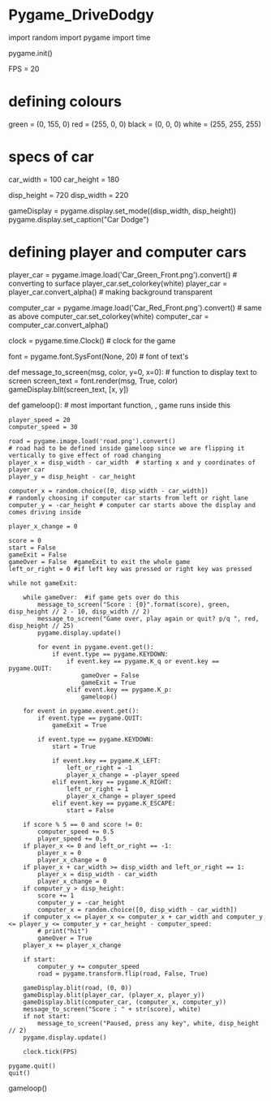 # Pygame_DriveDodgy
import random
import pygame
import time

pygame.init()

FPS = 20
# defining colours
green = (0, 155, 0)
red = (255, 0, 0)
black = (0, 0, 0)
white = (255, 255, 255)
# specs of car
car_width = 100
car_height = 180

disp_height = 720
disp_width = 220

gameDisplay = pygame.display.set_mode((disp_width, disp_height))
pygame.display.set_caption("Car Dodge")
# defining player and computer cars
player_car = pygame.image.load('Car_Green_Front.png').convert()  # converting to surface
player_car.set_colorkey(white)
player_car = player_car.convert_alpha()  # making background transparent

computer_car = pygame.image.load('Car_Red_Front.png').convert()  # same as above
computer_car.set_colorkey(white)
computer_car = computer_car.convert_alpha()

clock = pygame.time.Clock()  # clock for the game

font = pygame.font.SysFont(None, 20)  # font of text's


def message_to_screen(msg, color, y=0, x=0):  # function to display text to screen
    screen_text = font.render(msg, True, color)
    gameDisplay.blit(screen_text, [x, y])


def gameloop():  # most important function, , game runs inside this

    player_speed = 20
    computer_speed = 30

    road = pygame.image.load('road.png').convert()
    # road had to be defined inside gameloop since we are flipping it vertically to give effect of road changing
    player_x = disp_width - car_width  # starting x and y coordinates of player car
    player_y = disp_height - car_height

    computer_x = random.choice([0, disp_width - car_width])
    # randomly choosing if computer car starts from left or right lane
    computer_y = -car_height # computer car starts above the display and comes driving inside

    player_x_change = 0

    score = 0
    start = False
    gameExit = False
    gameOver = False  #gameExit to exit the whole game
    left_or_right = 0 #if left key was pressed or right key was pressed

    while not gameExit:

        while gameOver:  #if game gets over do this
            message_to_screen("Score : {0}".format(score), green, disp_height // 2 - 10, disp_width // 2)
            message_to_screen("Game over, play again or quit? p/q ", red, disp_height // 25)
            pygame.display.update()

            for event in pygame.event.get():
                if event.type == pygame.KEYDOWN:
                    if event.key == pygame.K_q or event.key == pygame.QUIT:
                        gameOver = False
                        gameExit = True
                    elif event.key == pygame.K_p:
                        gameloop()

        for event in pygame.event.get():
            if event.type == pygame.QUIT:
                gameExit = True

            if event.type == pygame.KEYDOWN:
                start = True

                if event.key == pygame.K_LEFT:
                    left_or_right = -1
                    player_x_change = -player_speed
                elif event.key == pygame.K_RIGHT:
                    left_or_right = 1
                    player_x_change = player_speed
                elif event.key == pygame.K_ESCAPE:
                    start = False

        if score % 5 == 0 and score != 0:
            computer_speed += 0.5
            player_speed += 0.5
        if player_x <= 0 and left_or_right == -1:
            player_x = 0
            player_x_change = 0
        if player_x + car_width >= disp_width and left_or_right == 1:
            player_x = disp_width - car_width
            player_x_change = 0
        if computer_y > disp_height:
            score += 1
            computer_y = -car_height
            computer_x = random.choice([0, disp_width - car_width])
        if computer_x <= player_x <= computer_x + car_width and computer_y <= player_y <= computer_y + car_height - computer_speed:
            # print("hit")
            gameOver = True
        player_x += player_x_change

        if start:
            computer_y += computer_speed
            road = pygame.transform.flip(road, False, True)

        gameDisplay.blit(road, (0, 0))
        gameDisplay.blit(player_car, (player_x, player_y))
        gameDisplay.blit(computer_car, (computer_x, computer_y))
        message_to_screen("Score : " + str(score), white)
        if not start:
            message_to_screen("Paused, press any key", white, disp_height // 2)
        pygame.display.update()

        clock.tick(FPS)

    pygame.quit()
    quit()


gameloop()
